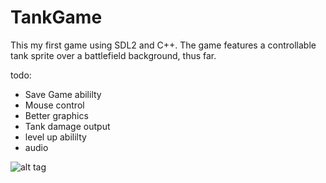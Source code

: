 TankGame
========

This my first game using SDL2 and C++. The game features a controllable tank sprite over a battlefield background, thus far.



todo:

- Save Game abililty
- Mouse control
- Better graphics
- Tank damage output
- level up abililty
- audio


![alt tag](https://raw.github.com/CodeThat/TankGame/master/TankGameScreenShot.png)
